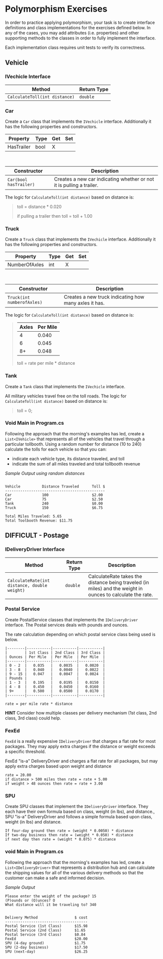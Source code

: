# Polymorphism Exercises

In order to practice applying polymorphism, your task is to create interface definitions and class implementations for the exercises defined below. In any of the cases, you may add attributes (i.e. properties) and other supporting methods to the classes in order to fully implement the interface.

Each implementation class requires unit tests to verify its correctness.


## Vehicle

### IVechicle Interface

| Method | Return Type |
|--------|-------------|
| `CalculateToll(int distance)` | `double` |

### Car

Create a `Car` class that implements the `IVechicle` interface. Additionally it has the following properties and constructors.

| Property | Type | Get | Set |
|----------|------|-----|-----|
| HasTrailer | bool | X | |

<br />

| Constructor | Description |
|-------------|-------------|
| `Car(bool hasTrailer)` | Creates a new car indicating whether or not it is pulling a trailer. |

The logic for `CalculateToll(int distance)` based on distance is:

 > toll = distance * 0.020
 >
 > if pulling a trailer then toll = toll + 1.00
    
### Truck

Create a `Truck` class that implements the `IVechicle` interface. Additionally it has the following properties and constructors.

| Property | Type | Get | Set |
|----------|------|-----|-----|
| NumberOfAxles | int | X | |

<br />

| Constructor | Description |
|-------------|-------------|
| `Truck(int numberofAxles)` | Creates a new truck indicating how many axles it has. |


The logic for `CalculateToll(int distance)` based on distance is:

>
> 
> | Axles  | Per Mile  |
> |--------|-----------|
> |   4    |   0.040   |
> |   6    |   0.045   |
> |   8+   |   0.048   |
> 
> toll = rate per mile * distance
    
### Tank

Create a `Tank` class that implements the `IVechicle` interface.

All military vehicles travel free on the toll roads. The logic for `CalculateToll(int distance)` based on distance is:
> toll = 0;

### Void Main in Program.cs


Following the approach that the morning's examples has led, create a `List<IVehicle>` that represents all of the vehicles that travel through a particular tollbooth. Using a random number for distance (10 to 240) calculate the tolls for each vehicle so that you can:

* indicate each vehicle type, its distance traveled, and toll
* indicate the sum of all miles traveled and total tollbooth revenue


*Sample Output using random distances*

```

Vehicle          Distance Traveled      Toll $
----------------------------------------------
Car              100                    $2.00
Car              75                     $2.50
Tank             240                    $0.00
Truck            150                    $6.75

Total Miles Traveled: 5.65
Total Toolbooth Revenue: $11.75

```



## DIFFICULT - Postage
 
### IDeliveryDriver Interface

| Method | Return Type | Description |
|--------|-------------|-------------|
| `CalculateRate(int distance, double weight)` | `double` | CalculateRate takes the distance being traveled (in miles) and the weight in ounces to calculate the rate. |

### Postal Service

Create PostalService classes that implements the `IDeliveryDriver` interface. The Postal services deals with pounds and ounces.

The rate calculation depending on which postal service class being used is below.

```
|--------|-----------|-----------|-----------|
|        | 1st Class | 2nd Class | 3rd Class |
| Ounces | Per Mile  | Per Mile  | Per Mile  |
|--------|-----------|-----------|-----------|
| 0 - 2  |   0.035   |   0.0035  |   0.0020  |
| 3 - 8  |   0.040   |   0.0040  |   0.0022  |
| 9 - 15 |   0.047   |   0.0047  |   0.0024  |
| Pounds |           |           |           |
| 1 - 3  |   0.195   |   0.0195  |   0.0150  |
| 4 - 8  |   0.450   |   0.0450  |   0.0160  |
| 9+     |   0.500   |   0.0500  |   0.0170  |
|--------|-----------|-----------|-----------|

rate = per mile rate * distance
```

    

**HINT** Consider how multiple classes per delivery mechanism (1st class, 2nd class, 3rd class) could help.

### FexEd

`FexEd` is a really expensive `IDeliveryDriver` that charges a flat rate for most packages. They may apply extra charges if the distance or weight exceeds a specific threshold.

FexEd "is-a" DeliveryDriver and charges a flat rate for all packages, but may apply extra charges based upon weight and distance

```
rate = 20.00
if distance > 500 miles then rate = rate + 5.00
if weight > 48 ounces then rate = rate + 3.00
```

### SPU

Create SPU classes that implement the `IDeliveryDriver` interface. They each have their own formula based on class, weight (in lbs), and distance., SPU "is-a" DeliveryDriver and follows a simple formula based upon class, weight (in lbs) and distance.

    If four-day ground then rate = (weight * 0.0050) * distance
    If two-day business then rate = (weight * 0.050) * distance
    if next day then rate = (weight * 0.075) * distance

### void Main in Program.cs


Following the approach that the morning's examples has led, create a `List<IDeliveryDriver>` that represents a distribution hub and can calculate the shipping values for all of the various delivery methods so that the customer can make a safe and informed decision.


*Sample Output*

```
Please enter the weight of the package? 15
(P)ounds or (O)unces? O
What distance will it be traveling to? 340


Delivery Method                 $ cost
--------------------------------------
Postal Service (1st Class)      $15.98
Postal Service (2nd Class)      $1.65
Postal Service (3rd Class)      $0.84
FexEd                           $20.00
SPU (4-day ground)              $1.75
SPU (2-day business)            $17.50
SPU (next-day)                  $26.25
```

